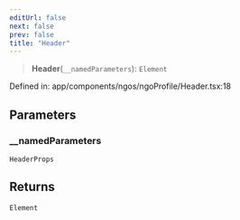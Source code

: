 ```yaml
---
editUrl: false
next: false
prev: false
title: "Header"
---
```


> **Header**(`__namedParameters`): `Element`

Defined in: app/components/ngos/ngoProfile/Header.tsx:18

## Parameters

### \_\_namedParameters

`HeaderProps`

## Returns

`Element`
